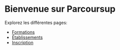 
<!DOCTYPE html>
<html>

<head>
  <meta charset="utf-8">
  <meta name="viewport" content="width=device-width">
  <title>Parcoursup - Accueil</title>
  <link href="feuilledestyle.css" rel="stylesheet" type="text/css" />
</head>

<body>
  <h1>Bienvenue sur Parcoursup</h1>
  <p>Explorez les différentes pages:</p>
  <ul>
    <li><a href="formations.html">Formations</a></li>
    <li><a href="etablissements.html">Établissements</a></li>
    <li><a href="inscription.html">Inscription</a></li>
  </ul>
</body>

</html>
